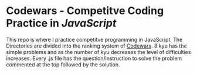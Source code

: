 # Codewars - Competitve Coding Practice in *JavaScript*

This repo is where I practice competitve programming in JavaScript. The Directories are divided into the ranking system of <a href="https://www.codewars.com/">Codewars</a>. 8 kyu has the simple problems and as the number of kyu decreases the level of difficulties increases. Every .js file has the question/instruction to solve the problem commented at the top followed by the solution.